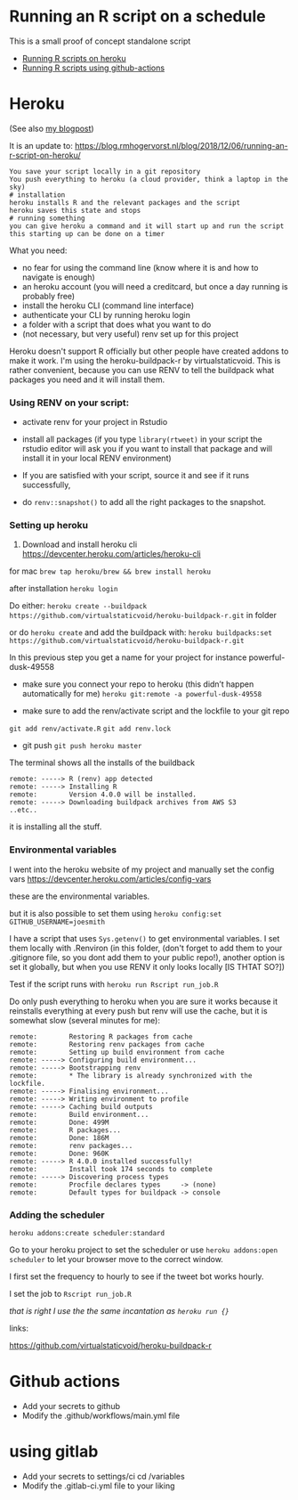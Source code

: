 # Running an R script on a schedule
This is a small proof of concept standalone script

* [Running R scripts on heroku](#heroku)
* [Running R scripts using github-actions](#github-actions)


# Heroku
(See also [my blogpost](https://blog.rmhogervorst.nl/blog/2020/09/21/running-an-r-script-on-a-schedule-heroku/))

It is an update to: https://blog.rmhogervorst.nl/blog/2018/12/06/running-an-r-script-on-heroku/


```
You save your script locally in a git repository
You push everything to heroku (a cloud provider, think a laptop in the sky)
# installation
heroku installs R and the relevant packages and the script
heroku saves this state and stops
# running something
you can give heroku a command and it will start up and run the script
this starting up can be done on a timer
```

What you need:


* no fear for using the command line (know where it is and how to navigate is enough)
* an heroku account (you will need a creditcard, but once a day running is probably free)
* install the heroku CLI (command line interface)
* authenticate your CLI by running heroku login
* a folder with a script that does what you want to do
* (not necessary, but very useful) renv set up for this project

Heroku doesn't support R officially but other people have created
addons to make it work. I'm using the heroku-buildpack-r by virtualstaticvoid. 
This is rather convenient, because you can use RENV to tell the 
buildpack what packages you need and it will install them.

### Using RENV on your script:

* activate renv for your project in Rstudio
* install all packages (if you type `library(rtweet)` in your script the rstudio editor will ask you if you want to install that package and will install it in your local RENV environment)

* If you are satisfied with your script, source it and see if it runs successfully, 
* do `renv::snapshot()` to add all the right packages to the snapshot.

### Setting up heroku
1. Download and install heroku cli
https://devcenter.heroku.com/articles/heroku-cli

for mac `brew tap heroku/brew && brew install heroku`

after installation
`heroku login`

Do either:
`heroku create --buildpack https://github.com/virtualstaticvoid/heroku-buildpack-r.git` in folder 

or do `heroku create` and add the buildpack with:
`heroku buildpacks:set https://github.com/virtualstaticvoid/heroku-buildpack-r.git`

In this previous step you get a name for your project for instance powerful-dusk-49558

* make sure you connect your repo to heroku (this didn’t happen automatically for me) `heroku git:remote -a powerful-dusk-49558`

* make sure to add the renv/activate script and the lockfile to your git repo

`git add renv/activate.R`
`git add renv.lock`

* git push 
`git push heroku master`

The terminal shows all the installs of the buildback
```
remote: -----> R (renv) app detected
remote: -----> Installing R
remote:        Version 4.0.0 will be installed.
remote: -----> Downloading buildpack archives from AWS S3
..etc..
```

it is installing all the stuff. 

### Environmental variables
I went into the heroku website of my project and manually
set the config vars <https://devcenter.heroku.com/articles/config-vars>

these are the environmental variables. 

but it is also possible to set them using `heroku config:set GITHUB_USERNAME=joesmith`

I have  a script that uses `Sys.getenv()` to get environmental
variables. I set them locally with .Renviron (in this folder, (don't forget to add them to your .gitignore file, so you dont add them to your public repo!), another option is set it globally, but when you use RENV it only looks locally [IS THTAT SO?])


Test if the script runs with `heroku run Rscript run_job.R`

Do only push everything to heroku when you are sure it works because it reinstalls everything at every push but renv will
use the cache, but it is somewhat slow (several minutes for me):
```
remote:        Restoring R packages from cache
remote:        Restoring renv packages from cache
remote:        Setting up build environment from cache
remote: -----> Configuring build environment...
remote: -----> Bootstrapping renv
remote:        * The library is already synchronized with the lockfile.
remote: -----> Finalising environment...
remote: -----> Writing environment to profile
remote: -----> Caching build outputs
remote:        Build environment...
remote:        Done: 499M
remote:        R packages...
remote:        Done: 186M
remote:        renv packages...
remote:        Done: 960K
remote: -----> R 4.0.0 installed successfully!
remote:        Install took 174 seconds to complete
remote: -----> Discovering process types
remote:        Procfile declares types     -> (none)
remote:        Default types for buildpack -> console
```


### Adding the scheduler
```
heroku addons:create scheduler:standard
```

Go to your heroku project to set the scheduler or use
`heroku addons:open scheduler` to let your browser move to the correct window.

I first set the frequency to hourly to see if the tweet bot works hourly. 

I set the job to `Rscript run_job.R` 

*that is right I use the the same incantation as `heroku run {}`*


links:

https://github.com/virtualstaticvoid/heroku-buildpack-r

# Github actions

* Add your secrets to github
* Modify the .github/workflows/main.yml file

# using gitlab

* Add your secrets to settings/ci cd /variables
* Modify the .gitlab-ci.yml file to your liking
